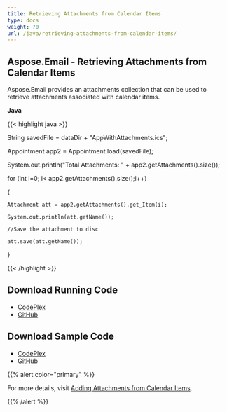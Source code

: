 ```yaml
---
title: Retrieving Attachments from Calendar Items
type: docs
weight: 70
url: /java/retrieving-attachments-from-calendar-items/
---
```


## **Aspose.Email - Retrieving Attachments from Calendar Items**
Aspose.Email provides an attachments collection that can be used to retrieve attachments associated with calendar items.

**Java**

{{< highlight java >}}

 String savedFile = dataDir + "AppWithAttachments.ics";

Appointment app2 = Appointment.load(savedFile);

System.out.println("Total Attachments: "  + app2.getAttachments().size());

for (int i=0; i< app2.getAttachments().size();i++)

{

	Attachment att = app2.getAttachments().get_Item(i);

	System.out.println(att.getName());

	//Save the attachment to disc

	att.save(att.getName());

}

{{< /highlight >}}
## **Download Running Code**
- [CodePlex](https://asposeemailjavaapachepoi.codeplex.com/releases/view/618811)
- [GitHub](https://github.com/aspose-email/Aspose.Email-for-Java/releases/tag/Aspose.Email_Java_for_Apache_POI-v1.0.0)
## **Download Sample Code**
- [CodePlex](https://asposeemailjavaapachepoi.codeplex.com/SourceControl/latest#src/main/java/com/aspose/email/examples/asposefeatures/appointments/getattachmentsfromcalender/AsposeGetAttachmentsFromCalender.java)
- [GitHub](https://github.com/aspose-email/Aspose.Email-for-Java/tree/master/Plugins/Aspose_Email_for_Apache_POI/src/main/java/com/aspose/email/examples/asposefeatures/appointments/getattachmentsfromcalender/AsposeGetAttachmentsFromCalender.java)

{{% alert color="primary" %}} 

For more details, visit [Adding Attachments from Calendar Items](/java/adding-attachments-to-calendar-items/).

{{% /alert %}}

